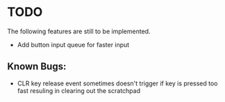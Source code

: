 # TODO

The following features are still to be implemented.

* Add button input queue for faster input

## Known Bugs:

* CLR key release event sometimes doesn't trigger if key is pressed too fast resuling in clearing out the scratchpad
